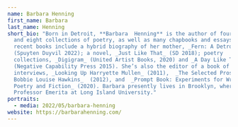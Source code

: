 ```yaml
---
name: Barbara Henning
first_name: Barbara
last_name: Henning
short_bio: "Born in Detroit, **Barbara  Henning** is the author of four novels
  and eight collections of poetry, as well as many chapbooks and essays. Her
  recent books include a hybrid biography of her mother, _Fern: A Detroit Story_
  (Spuyten Duyvil 2022); a novel, _Just Like That_ (SD 2018); poetry
  collections, _Digigram_ (United Artist Books, 2020) and _A Day Like Today_
  (Negative Capability Press 2015). She’s also the editor of a book of
  interviews, _Looking Up Harryette Mullen_ (2011),  _The Selected Prose of
  Bobbie Louise Hawkins_  (2012), and  _Prompt Book: Experiments for Writing
  Poetry and Fiction_ (2020). Barbara presently lives in Brooklyn, where she is
  Professor Emerita at Long Island University."
portraits:
  - media: 2022/05/barbara-henning
website: https://barbarahenning.com/
---
```

